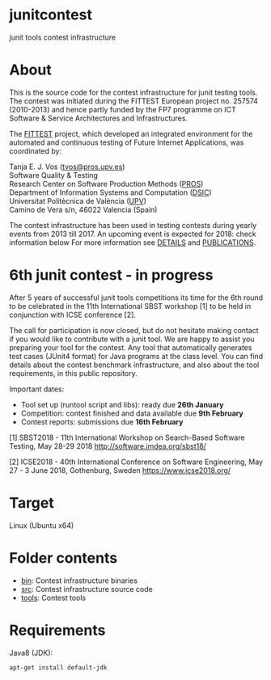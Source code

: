 # junitcontest
junit tools contest infrastructure

# About

This is the source code for the contest infrastructure for junit testing tools.
The contest was initiated during the FITTEST European project no. 257574 (2010-2013)
and hence partly funded by the FP7 programme on ICT Software & Service Architectures and Infrastructures.

The [FITTEST](http://crest.cs.ucl.ac.uk/fittest/) project, which developed an integrated environment for the automated and continuous testing of Future Internet Applications, was coordinated by:<br />

  Tanja E. J. Vos (tvos@pros.upv.es)<br />
  Software Quality & Testing<br />
  Research Center on Software Production Methods ([PROS](http://www.pros.webs.upv.es/))<br />
  Department of Information Systems and Computation ([DSIC](http://www.upv.es/entidades/DSIC/index.html))<br />
  Universitat Politècnica de València ([UPV](http://www.upv.es/))<br />
  Camino de Vera s/n, 46022 Valencia (Spain)<br />

The contest infrastructure has been used in testing contests during yearly events from 2013 till 2017.
An upcoming event is expected for 2018: check information below
For more information see [DETAILS](/DETAILS) and [PUBLICATIONS](/PUBLICATIONS.md).

# 6th junit contest - in progress

After 5 years of successful junit tools competitions its time for the 6th round to be celebrated in the 11th International SBST workshop [1] to be held in conjunction with ICSE conference [2].

The call for participation is now closed, but do not hesitate making contact if you would like to contribute with a junit tool. We are happy to assist you preparing your tool for the contest. Any tool that automatically generates test cases (JUnit4 format) for Java programs at the class level. You can find details about the contest benchmark infrastructure, and also about the tool requirements, in this public repository.

Important dates:
* Tool set up (runtool script and libs): ready due **26th January**
* Competition: contest finished and data available due **9th February**
* Contest reports: submissions due **16th February**
	
[1] SBST2018 - 11th International Workshop on Search-Based Software Testing, May 28-29 2018
http://software.imdea.org/sbst18/

[2] ICSE2018 - 40th International Conference on Software Engineering, May 27 - 3 June 2018, Gothenburg, Sweden
https://www.icse2018.org/

# Target

Linux (Ubuntu x64)

# Folder contents

* [bin](/bin):   Contest infrastructure binaries
* [src](/src):   Contest infrastructure source code
* [tools](/tools): Contest tools

# Requirements

Java8 (JDK):
```shell-script
apt-get install default-jdk
```
